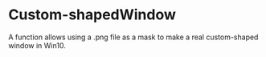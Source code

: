 # Custom-shapedWindow
A function allows using a .png file as a mask to make a real custom-shaped window in Win10.
